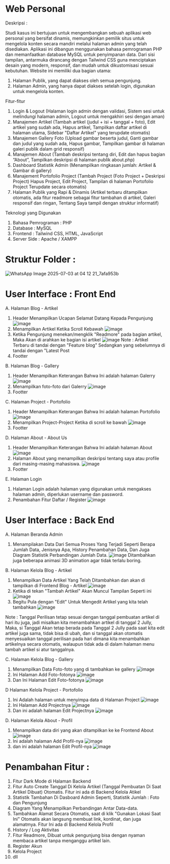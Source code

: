# Web Personal 
Deskripsi :

Studi kasus ini bertujuan untuk mengembangkan sebuah aplikasi web personal yang bersifat dinamis, memungkinkan pemilik situs untuk mengelola konten secara mandiri melalui halaman admin yang telah disediakan. Aplikasi ini dibangun menggunakan bahasa pemrograman PHP dan memanfaatkan database MySQL untuk penyimpanan data. Dari sisi tampilan, antarmuka dirancang dengan Tailwind CSS guna menciptakan desain yang modern, responsif, dan mudah untuk dikustomisasi sesuai kebutuhan.
Website ini memiliki dua bagian utama:

1. Halaman Publik, yang dapat diakses oleh semua pengunjung.
2. Halaman Admin, yang hanya dapat diakses setelah login, digunakan untuk mengelola konten.

Fitur-fitur

1. Login & Logout (Halaman login admin dengan validasi, Sistem sesi untuk melindungi halaman admin, Logout untuk mengakhiri sesi dengan aman)
2. Manajemen Artikel (Tambah artikel (judul + isi + tanggal + foto), Edit artikel yang sudah ada, Hapus artikel, Tampilkan daftar artikel di halaman utama, Sidebar "Daftar Artikel" yang terupdate otomatis)
3. Manajemen Gallery Foto (Upload gambar beserta judul, Ganti gambar dan judul yang sudah ada, Hapus gambar, Tampilkan gambar di halaman galeri publik dalam grid responsif)
4. Manajemen About (Tambah deskripsi tentang diri, Edit dan hapus bagian “About”, Tampilkan deskripsi di halaman publik about.php)
5. Dashboard Statistik Admin (Menampilkan ringkasan jumlah: Artikel & Gambar di gallery)
6. Manajement Portofolio Project (Tambah Project (Foto Project + Deskripsi Project) Hapus Project, Edit Project, Tampilan di halaman Portofolio Project Terupdate secara otomatis)
7. Halaman Publik yang Rapi & Dinamis (Artikel terbaru ditampilkan otomatis, ada fitur readmore sebagai fitur tambahan di artikel, Galeri responsif dan ringan, Tentang Saya tampil dengan struktur informatif)

Teknologi yang Digunakan

1. Bahasa Pemrograman : PHP
2. Database : MySQL
3. Frontend : Tailwind CSS, HTML, JavaScript
4. Server Side : Apache / XAMPP

# Struktur Folder :
![WhatsApp Image 2025-07-03 at 04 12 21_7afa953b](https://github.com/user-attachments/assets/63ec8a30-236f-4ba1-99c0-6e64be56565c)



 # User Interface : Front End

A. Halaman Blog - Artikel
 1. Header Menampilkan Ucapan Selamat Datang Kepada Pengunjung
    ![image](https://github.com/user-attachments/assets/bc815280-5eaf-4770-862a-5a7c0cd89815)
 2. Menampilkan Artikel Ketika Scroll Kebawah 
    ![image](https://github.com/user-attachments/assets/f24a075b-f93f-4c6e-b4e4-f3d13207d217)
 3. Ketika Pengunjung menekan/mengklik "Readmore" pada bagian artikel, Maka Akan di arahkan ke bagian isi artikel
    ![image](https://github.com/user-attachments/assets/596fc2be-05bc-45ba-a280-8eb30e2d072f)
 Note : Artikel Terbaru di tandai dengan "Feature blog" Sedangkan yang sebelumnya di tandai dengan "Latest Post
 4. Footter

    
B. Halaman Blog - Gallery
  1. Header Menampilkan Keterangan Bahwa Ini adalah halaman Galerry
     ![image](https://github.com/user-attachments/assets/7a3f428b-5381-40f1-b1d4-026f337d870c)
  2. Menampilkan foto-foto dari Galerry
     ![image](https://github.com/user-attachments/assets/99cc971e-2ba7-438a-b3b4-880a96bc47f4)
  3. Footter


C. Halaman Project - Portofolio
  1. Header Menampilkan Keterangan Bahwa Ini adalah halaman Portofolio
     ![image](https://github.com/user-attachments/assets/a311d1b5-46af-4d73-b391-5be45fe9b689)
  2. Menampilkan Project-Project Ketika di scroll ke bawah 
     ![image](https://github.com/user-attachments/assets/be2a9f94-bf87-4b0b-9290-37f0879d67a3)
  3. Footter


D. Halaman About - About Us
  1. Header Menampilkan Keterangan Bahwa Ini adalah halaman About
     ![image](https://github.com/user-attachments/assets/bd7f83e4-249e-428a-a2b5-4a915aadef44)
  2. Halaman About yang menampilkan deskripsi tentang saya atau profile dari masing-masing mahasiswa.
     ![image](https://github.com/user-attachments/assets/9fa6ee6b-6747-4f27-a642-64f15a812cd8)
  3. Footter


E. Halaman Login 
  1. Halaman Login adalah halaman yang digunakan untuk mengakses halaman admin, diperlukan username dan password.
  2. Penambahan Fitur Daftar / Register
     ![image](https://github.com/user-attachments/assets/9bc3e292-c49b-457d-9ebe-bab094d0b123)



# User Interface : Back End


A. Halaman Beranda Admin
  1. Menampilakan Data Dari Semua Proses Yang Terjadi Seperti Berapa Jumlah Data, Jenisnya Apa, History Penambahan Data, Dan Juga Diagram Statistik Perbandingan Jumlah Data.
     ![image](https://github.com/user-attachments/assets/d3e2b7fe-ef47-486f-ba88-8faad192aa16)
     Ditambahkan juga beberapa animasi 3D animation agar tidak terlalu boring.


B. Halaman Kelola Blog - Artikel 
  1. Menampilkan Data Artikel Yang Telah Ditambahkan dan akan di tampilkan di Frontend Blog - Artikel
     ![image](https://github.com/user-attachments/assets/ae044d78-680a-447a-8a3f-5feaa624c75d)
  2. Ketika di tekan "Tambah Artikel" Akan Muncul Tampilan Seperti ini
     ![image](https://github.com/user-attachments/assets/a5e15388-c657-4098-8979-5c0bf9f5cab4)
  3. Begitu Pula dengan "Edit" Untuk Mengedit Artikel yang kita telah tambahkan
     ![image](https://github.com/user-attachments/assets/293442a9-bb37-4f49-bd67-dc993be1a80e)

Note : Tanggal Perilisan tetap sesuai dengan tanggal pembuatan artikel di hari itu juga, jadi misalkan kita menambahkan artikel di tanggal 2 Jully, Maka, si Tanggal Akan tetap berada pada Tanggal 2 Jully        pada saat kita edit artikel juga sama, tidak bisa di ubah, dan si tanggal akan otomatis menyesuaikan tanggal perilisan pada hari dimana kita menambahkan artikelnya secara otomatis, walaupun tidak ada di dalam halaman menu tambah artikel si atur tanggalnya.


C. Halaman Kelola Blog - Gallery
  1. Menampilkan Data Foto-foto yang di tambahkan ke gallery
     ![image](https://github.com/user-attachments/assets/b6c8c330-8161-4b67-8932-28389fd34915)
  2. Ini Halaman Add Foto-fotonya
     ![image](https://github.com/user-attachments/assets/1c90a5c3-5f81-4517-83bc-0f0c350ae1d4)
  3. Dan Ini Halaman Edit Foto-fotonya
     ![image](https://github.com/user-attachments/assets/fd194aa0-fb06-43b7-9c18-9b2a2e98e241)



D Halaman Kelola Project - Portofolio
  1. Ini Adalah halaman untuk menyimpa data di Halaman Project
     ![image](https://github.com/user-attachments/assets/7c86c02d-219b-4465-ab81-501329356b21)
  2. Ini Halaman Add Projectnya
     ![image](https://github.com/user-attachments/assets/895557b8-caca-4f9b-be94-c9dea9ce862f)
  3. Dan ini adalah halaman Edit Projectnya
     ![image](https://github.com/user-attachments/assets/e21bf18f-bc26-4437-82c8-0bf2cb2697c4)



D. Halaman Kelola About - Profil
  1. Menampilkan data diri yang akan ditampilkan ke ke Frontend About
     ![image](https://github.com/user-attachments/assets/2a7154af-56e0-442b-8a86-6f8565568284)
  2. Ini adalah halaman Add Profil-nya
     ![image](https://github.com/user-attachments/assets/10fae2e0-6b68-4828-9c81-b09668970aaf)
  3. dan ini adalah halaman Edit Profil-nya
     ![image](https://github.com/user-attachments/assets/a83d9029-78b8-4d8f-bf6c-d7ddba0afa8d)


# Penambahan Fitur :

1. Fitur Dark Mode di Halaman Backend
2. Fitur Auto Create Tanggal Di Kelola Artikel (Tanggal Pembuatan Di Saat Artikel Dibuat) Otomatis. Fitur ini ada di Backend Kelola Atikel
3. Statistik Tambahan Di Dasboard Admin Seperti, Statistik Jumlah : Foto dan Pengunjung
4. Diagram Yang Menampilkan Perbandingan Antar Data-data.
5. Tambahkan Alamat Secara Otomatis, saat di klik "Gunakan Lokasi Saat Ini" Otomatis akan langsung membuat link, kordinat, dan juga alamatmya. Fitur Ini ada di Backend Kelola Profil
6. History / Log Aktivitas
7. Fitur Readmore, Dibuat untuk pengunjung bisa dengan nyaman membaca artikel tanpa menganggu artikel lain.
8. Register Akun
9. Kelola Project
10. dll




     








     








    


